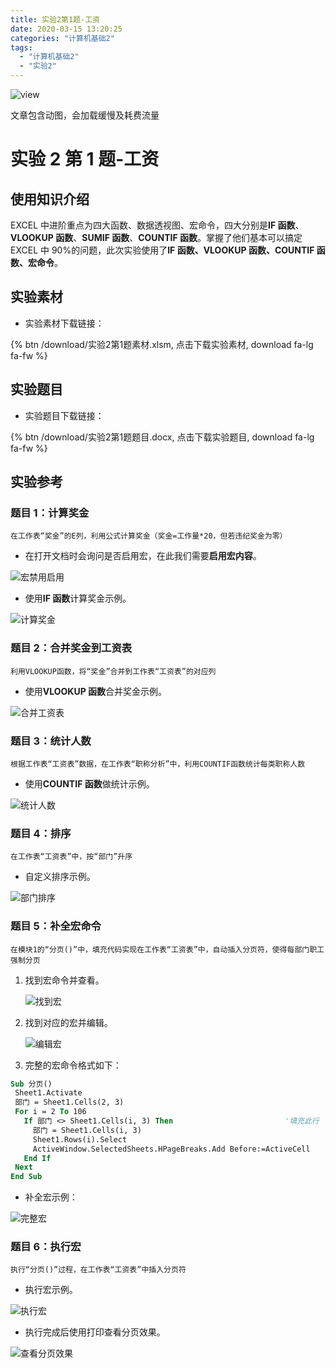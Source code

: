 ```yaml
---
title: 实验2第1题-工资
date: 2020-03-15 13:20:25
categories: "计算机基础2"
tags:
  - "计算机基础2"
  - "实验2"
---
```


![view](实验2第1题-工资/实验2第1题.jpg)

<div class="note info"><p>文章包含动图，会加载缓慢及耗费流量</p></div>

<!--more-->

# 实验 2 第 1 题-工资

## 使用知识介绍

EXCEL 中进阶重点为四大函数、数据透视图、宏命令，四大分别是**IF 函数**、**VLOOKUP 函数**、**SUMIF 函数**、**COUNTIF 函数**。掌握了他们基本可以搞定 EXCEL 中 90%的问题，此次实验使用了**IF 函数、VLOOKUP 函数、COUNTIF 函数、宏命令**。

## 实验素材

- 实验素材下载链接：

{% btn  /download/实验2第1题素材.xlsm, 点击下载实验素材, download fa-lg fa-fw %}

## 实验题目

- 实验题目下载链接：

{% btn /download/实验2第1题题目.docx, 点击下载实验题目, download fa-lg fa-fw %}

## 实验参考

### 题目 1：计算奖金

`在工作表“奖金”的E列，利用公式计算奖金（奖金=工作量*20，但若违纪奖金为零）`

- 在打开文档时会询问是否启用宏，在此我们需要**启用宏内容**。

![宏禁用启用](实验2第1题-工资/打开文档启用宏内容.png)

- 使用**IF 函数**计算奖金示例。

![计算奖金](实验2第1题-工资/IF函数奖金.gif)

### 题目 2：合并奖金到工资表

`利用VLOOKUP函数，将“奖金”合并到工作表“工资表”的对应列`

- 使用**VLOOKUP 函数**合并奖金示例。

![合并工资表](实验2第1题-工资/VLOOKUP奖金.gif)

### 题目 3：统计人数

`根据工作表“工资表”数据，在工作表“职称分析”中，利用COUNTIF函数统计每类职称人数`

- 使用**COUNTIF 函数**做统计示例。

![统计人数](实验2第1题-工资/人数统计.gif)

### 题目 4：排序

`在工作表“工资表”中，按“部门”升序`

- 自定义排序示例。

![部门排序](实验2第1题-工资/部门排序.gif)

### 题目 5：补全宏命令

`在模块1的“分页()”中，填充代码实现在工作表“工资表”中，自动插入分页符，使得每部门职工强制分页`

1. 找到宏命令并查看。

   ![找到宏](实验2第1题-工资/找到宏命令.png)

2. 找到对应的宏并编辑。

   ![编辑宏](实验2第1题-工资/编辑宏.png)

3. 完整的宏命令格式如下：

```vb
Sub 分页()
 Sheet1.Activate
 部门 = Sheet1.Cells(2, 3)
 For i = 2 To 106
   If 部门 <> Sheet1.Cells(i, 3) Then                         '填充此行
     部门 = Sheet1.Cells(i, 3)
     Sheet1.Rows(i).Select
     ActiveWindow.SelectedSheets.HPageBreaks.Add Before:=ActiveCell
   End If
 Next
End Sub

```

- 补全宏示例：

![完整宏](实验2第1题-工资/宏代码分页.gif)

### 题目 6：执行宏

`执行“分页()”过程，在工作表“工资表”中插入分页符`

- 执行宏示例。

![执行宏](实验2第1题-工资/执行宏代码.gif)

- 执行完成后使用打印查看分页效果。

![查看分页效果](实验2第1题-工资/使用打印查看分页效果.gif)

